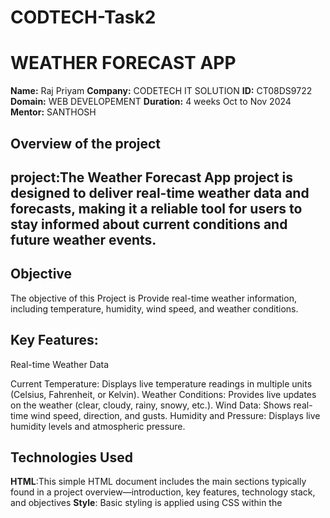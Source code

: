 # CODTECH-Task2
# WEATHER FORECAST APP

**Name:** Raj Priyam
**Company:**  CODETECH IT SOLUTION
**ID:** CT08DS9722
**Domain:** WEB DEVELOPEMENT
**Duration:** 4 weeks Oct to Nov 2024
**Mentor:** SANTHOSH


## Overview of the project

## project:The Weather Forecast App project is designed to deliver real-time weather data and forecasts, making it a reliable tool for users to stay informed about current conditions and future weather events. 

## Objective
The objective of this Project is Provide real-time weather information, including temperature, humidity, wind speed, and weather conditions.

## Key Features:
Real-time Weather Data

Current Temperature: Displays live temperature readings in multiple units (Celsius, Fahrenheit, or Kelvin).
Weather Conditions: Provides live updates on the weather (clear, cloudy, rainy, snowy, etc.).
Wind Data: Shows real-time wind speed, direction, and gusts.
Humidity and Pressure: Displays live humidity levels and atmospheric pressure.


## Technologies Used
**HTML**:This simple HTML document includes the main sections typically found in a project overview—introduction, key features, technology stack, and objectives
**Style**: Basic styling is applied using CSS within the <style> tag to ensure readability and visual appeal
**Javascript**: JavaScript runtime environment to build scalable and efficient back-end services.
